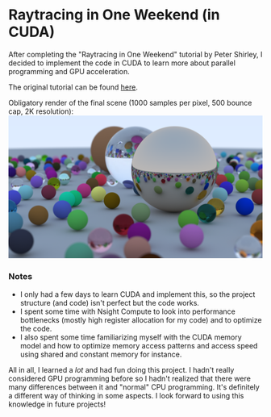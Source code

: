 # Raytracing in One Weekend (in CUDA)

After completing the "Raytracing in One Weekend" tutorial by Peter Shirley, I decided to implement the code in CUDA to learn more about parallel programming and GPU acceleration.

The original tutorial can be found [here](https://raytracing.github.io/books/RayTracingInOneWeekend.html).

Obligatory render of the final scene (1000 samples per pixel, 500 bounce cap, 2K resolution):
![Render of the finale scene](./finalerender.png?raw=true)

### Notes
* I only had a few days to learn CUDA and implement this, so the project structure (and code) isn't perfect but the code works.
* I spent some time with Nsight Compute to look into performance bottlenecks (mostly high register allocation for my code) and to optimize the code.
* I also spent some time familiarizing myself with the CUDA memory model and how to optimize memory access patterns and access speed using shared and constant memory for instance.

All in all, I learned a _lot_ and had fun doing this project. I hadn't really considered GPU programming before so I hadn't realized that there were many differences between it and "normal" CPU programming. It's definitely a different way of thinking in some aspects.
I look forward to using this knowledge in future projects!


